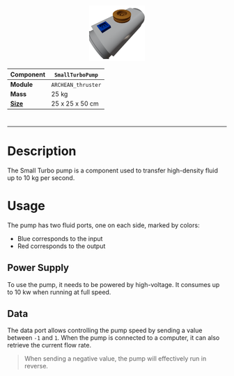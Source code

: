 <p align="center">
  <img src="SmallTurboPump.png" />
</p>

|Component|`SmallTurboPump`|
|---|---|
|**Module**|`ARCHEAN_thruster`|
|**Mass**|25 kg|
|[**Size**](# "Based on the component's occupancy in a fixed 25cm grid.")|25 x 25 x 50 cm|
#
---

# Description
The Small Turbo pump is a component used to transfer high-density fluid up to 10 kg per second.

# Usage
The pump has two fluid ports, one on each side, marked by colors:
- Blue corresponds to the input
- Red corresponds to the output

## Power Supply
To use the pump, it needs to be powered by high-voltage. It consumes up to 10 kw when running at full speed.

## Data
The data port allows controlling the pump speed by sending a value between `-1` and `1`.
When the pump is connected to a computer, it can also retrieve the current flow rate.

> When sending a negative value, the pump will effectively run in reverse.
